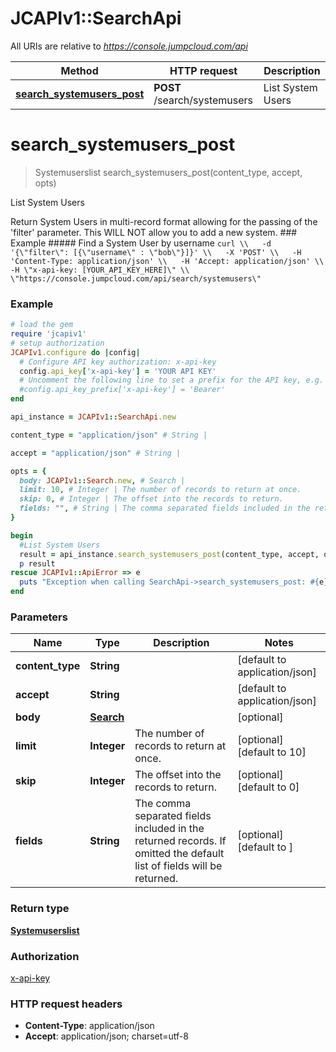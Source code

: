 # JCAPIv1::SearchApi

All URIs are relative to *https://console.jumpcloud.com/api*

Method | HTTP request | Description
------------- | ------------- | -------------
[**search_systemusers_post**](SearchApi.md#search_systemusers_post) | **POST** /search/systemusers | List System Users


# **search_systemusers_post**
> Systemuserslist search_systemusers_post(content_type, accept, opts)

List System Users

Return System Users in multi-record format allowing for the passing of the 'filter' parameter. This WILL NOT allow you to add a new system.  ### Example  ##### Find a System User by username  ``` curl \\   -d '{\"filter\": [{\"username\" : \"bob\"}]}' \\   -X 'POST' \\   -H 'Content-Type: application/json' \\   -H 'Accept: application/json' \\   -H \"x-api-key: [YOUR_API_KEY_HERE]\" \\   \"https://console.jumpcloud.com/api/search/systemusers\" ```

### Example
```ruby
# load the gem
require 'jcapiv1'
# setup authorization
JCAPIv1.configure do |config|
  # Configure API key authorization: x-api-key
  config.api_key['x-api-key'] = 'YOUR API KEY'
  # Uncomment the following line to set a prefix for the API key, e.g. 'Bearer' (defaults to nil)
  #config.api_key_prefix['x-api-key'] = 'Bearer'
end

api_instance = JCAPIv1::SearchApi.new

content_type = "application/json" # String | 

accept = "application/json" # String | 

opts = { 
  body: JCAPIv1::Search.new, # Search | 
  limit: 10, # Integer | The number of records to return at once.
  skip: 0, # Integer | The offset into the records to return.
  fields: "", # String | The comma separated fields included in the returned records. If omitted the default list of fields will be returned. 
}

begin
  #List System Users
  result = api_instance.search_systemusers_post(content_type, accept, opts)
  p result
rescue JCAPIv1::ApiError => e
  puts "Exception when calling SearchApi->search_systemusers_post: #{e}"
end
```

### Parameters

Name | Type | Description  | Notes
------------- | ------------- | ------------- | -------------
 **content_type** | **String**|  | [default to application/json]
 **accept** | **String**|  | [default to application/json]
 **body** | [**Search**](Search.md)|  | [optional] 
 **limit** | **Integer**| The number of records to return at once. | [optional] [default to 10]
 **skip** | **Integer**| The offset into the records to return. | [optional] [default to 0]
 **fields** | **String**| The comma separated fields included in the returned records. If omitted the default list of fields will be returned.  | [optional] [default to ]

### Return type

[**Systemuserslist**](Systemuserslist.md)

### Authorization

[x-api-key](../README.md#x-api-key)

### HTTP request headers

 - **Content-Type**: application/json
 - **Accept**: application/json; charset=utf-8




